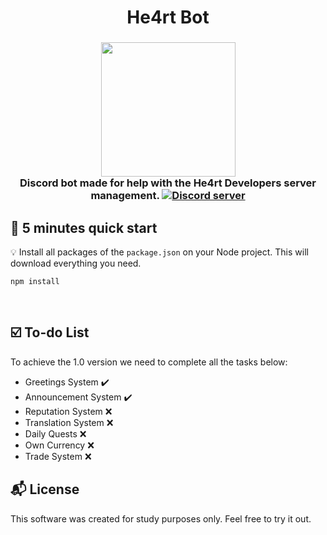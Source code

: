 

<h1 align="center">
  He4rt Bot
</h1>

<h3 align="center">
  <img src="https://heartdevs.com/wp-content/uploads/2018/12/logo.png" width="215"><br>
    Discord bot made for help with the He4rt Developers server management.
	<a href="https://discord.io/he4rt" target="_blank">
	<img src="https://discordapp.com/api/guilds/452926217558163456/embed.png" alt="Discord server"/></a><br>
</h3> 

## :rocket: 5 minutes quick start

:bulb: Install all packages of the `package.json` on your Node project. This will download everything you need.

```
npm install
```
<br>

## :ballot_box_with_check: To-do List

To achieve the 1.0 version we need to complete all the tasks below:
  - Greetings System :heavy_check_mark:
  - Announcement System :heavy_check_mark:
  - Reputation System :x:
  - Translation System :x:
  - Daily Quests :x:
  - Own Currency :x: 
  - Trade System :x:


## :mailbox_with_mail: License 

This software was created for study purposes only. Feel free to try it out.


